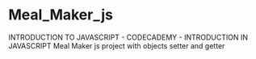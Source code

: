 # Meal_Maker_js
INTRODUCTION TO JAVASCRIPT - CODECADEMY - INTRODUCTION IN JAVASCRIPT
Meal Maker
js project with objects setter and  getter 
